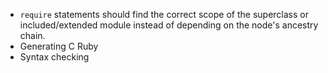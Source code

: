 * `require` statements should find the correct scope of the superclass or included/extended module
  instead of depending on the node's ancestry chain.
* Generating C Ruby
* Syntax checking